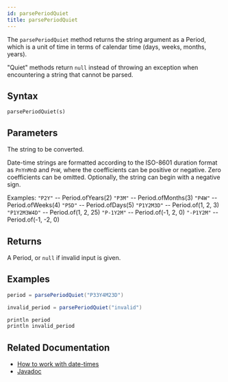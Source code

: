 ```yaml
---
id: parsePeriodQuiet
title: parsePeriodQuiet
---
```


The `parsePeriodQuiet` method returns the string argument as a Period, which is a unit of time in terms of calendar time (days, weeks, months, years).

"Quiet" methods return `null` instead of throwing an exception when encountering a string that cannot be parsed.

## Syntax

```
parsePeriodQuiet(s)
```

## Parameters

<ParamTable>
<Param name="s" type="string">

The string to be converted.

Date-time strings are formatted according to the ISO-8601 duration format as `PnYnMnD` and `PnW`, where the coefficients can be positive or negative. Zero coefficients can be omitted. Optionally, the string can begin with a negative sign.

Examples:
`"P2Y"` -- Period.ofYears(2)
`"P3M"` -- Period.ofMonths(3)
`"P4W"` -- Period.ofWeeks(4)
`"P5D"` -- Period.ofDays(5)
`"P1Y2M3D"` -- Period.of(1, 2, 3)
`"P1Y2M3W4D"` -- Period.of(1, 2, 25)
`"P-1Y2M"` -- Period.of(-1, 2, 0)
`"-P1Y2M"` -- Period.of(-1, -2, 0)

</Param>
</ParamTable>

## Returns

A Period, or `null` if invalid input is given.

## Examples

```groovy order=null
period = parsePeriodQuiet("P33Y4M23D")

invalid_period = parsePeriodQuiet("invalid")

println period
println invalid_period
```

## Related Documentation

- [How to work with date-times](../../../how-to-guides/work-with-date-time.md)
- [Javadoc](<https://deephaven.io/core/javadoc/io/deephaven/time/DateTimeUtils.html#parsePeriodQuiet(java.lang.String)>)
